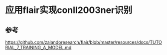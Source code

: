 应用flair实现conll2003ner识别
=============================

## 参考

https://github.com/zalandoresearch/flair/blob/master/resources/docs/TUTORIAL_7_TRAINING_A_MODEL.md
